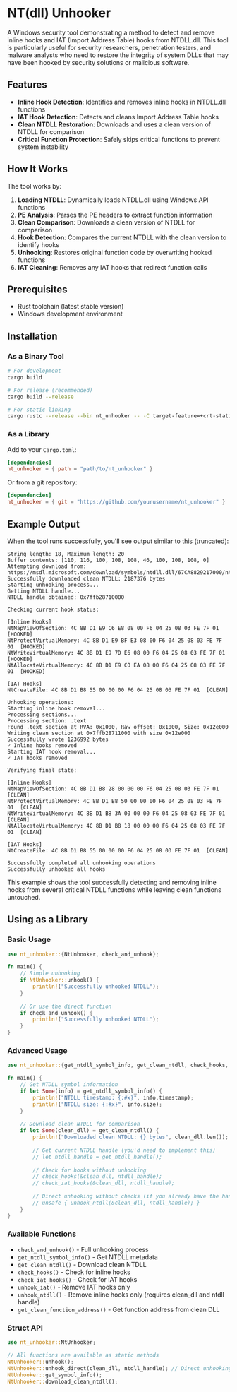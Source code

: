 # NT(dll) Unhooker

A Windows security tool demonstrating a method to detect and remove inline hooks and IAT (Import Address Table) hooks from NTDLL.dll. This tool is particularly useful for security researchers, penetration testers, and malware analysts who need to restore the integrity of system DLLs that may have been hooked by security solutions or malicious software.

## Features

- **Inline Hook Detection**: Identifies and removes inline hooks in NTDLL.dll functions
- **IAT Hook Detection**: Detects and cleans Import Address Table hooks
- **Clean NTDLL Restoration**: Downloads and uses a clean version of NTDLL for comparison
- **Critical Function Protection**: Safely skips critical functions to prevent system instability

## How It Works

The tool works by:

1. **Loading NTDLL**: Dynamically loads NTDLL.dll using Windows API functions
2. **PE Analysis**: Parses the PE headers to extract function information
3. **Clean Comparison**: Downloads a clean version of NTDLL for comparison
4. **Hook Detection**: Compares the current NTDLL with the clean version to identify hooks
5. **Unhooking**: Restores original function code by overwriting hooked functions
6. **IAT Cleaning**: Removes any IAT hooks that redirect function calls

## Prerequisites

- Rust toolchain (latest stable version)
- Windows development environment

## Installation

### As a Binary Tool

```bash
# For development
cargo build

# For release (recommended)
cargo build --release

# For static linking
cargo rustc --release --bin nt_unhooker -- -C target-feature=+crt-static
```

### As a Library

Add to your `Cargo.toml`:

```toml
[dependencies]
nt_unhooker = { path = "path/to/nt_unhooker" }
```

Or from a git repository:

```toml
[dependencies]
nt_unhooker = { git = "https://github.com/yourusername/nt_unhooker" }
```

## Example Output

When the tool runs successfully, you'll see output similar to this (truncated):

```
String length: 18, Maximum length: 20
Buffer contents: [110, 116, 100, 108, 108, 46, 100, 108, 108, 0]
Attempting download from: https://msdl.microsoft.com/download/symbols/ntdll.dll/67CA8829217000/ntdll.dll
Successfully downloaded clean NTDLL: 2187376 bytes
Starting unhooking process...
Getting NTDLL handle...
NTDLL handle obtained: 0x7ffb28710000

Checking current hook status:

[Inline Hooks]
NtMapViewOfSection: 4C 8B D1 E9 C6 E8 08 00 F6 04 25 08 03 FE 7F 01  [HOOKED]
NtProtectVirtualMemory: 4C 8B D1 E9 BF E3 08 00 F6 04 25 08 03 FE 7F 01  [HOOKED]
NtWriteVirtualMemory: 4C 8B D1 E9 7D E6 08 00 F6 04 25 08 03 FE 7F 01  [HOOKED]
NtAllocateVirtualMemory: 4C 8B D1 E9 C0 EA 08 00 F6 04 25 08 03 FE 7F 01  [HOOKED]

[IAT Hooks]
NtCreateFile: 4C 8B D1 B8 55 00 00 00 F6 04 25 08 03 FE 7F 01  [CLEAN]

Unhooking operations:
Starting inline hook removal...
Processing sections...
Processing section: .text
Found .text section at RVA: 0x1000, Raw offset: 0x1000, Size: 0x12e000
Writing clean section at 0x7ffb28711000 with size 0x12e000
Successfully wrote 1236992 bytes
✓ Inline hooks removed
Starting IAT hook removal...
✓ IAT hooks removed

Verifying final state:

[Inline Hooks]
NtMapViewOfSection: 4C 8B D1 B8 28 00 00 00 F6 04 25 08 03 FE 7F 01  [CLEAN]
NtProtectVirtualMemory: 4C 8B D1 B8 50 00 00 00 F6 04 25 08 03 FE 7F 01  [CLEAN]
NtWriteVirtualMemory: 4C 8B D1 B8 3A 00 00 00 F6 04 25 08 03 FE 7F 01  [CLEAN]
NtAllocateVirtualMemory: 4C 8B D1 B8 18 00 00 00 F6 04 25 08 03 FE 7F 01  [CLEAN]

[IAT Hooks]
NtCreateFile: 4C 8B D1 B8 55 00 00 00 F6 04 25 08 03 FE 7F 01  [CLEAN]

Successfully completed all unhooking operations
Successfully unhooked all hooks
```

This example shows the tool successfully detecting and removing inline hooks from several critical NTDLL functions while leaving clean functions untouched.

## Using as a Library

### Basic Usage

```rust
use nt_unhooker::{NtUnhooker, check_and_unhook};

fn main() {
    // Simple unhooking
    if NtUnhooker::unhook() {
        println!("Successfully unhooked NTDLL");
    }
    
    // Or use the direct function
    if check_and_unhook() {
        println!("Successfully unhooked NTDLL");
    }
}
```

### Advanced Usage

```rust
use nt_unhooker::{get_ntdll_symbol_info, get_clean_ntdll, check_hooks, check_iat_hooks, unhook_ntdll};

fn main() {
    // Get NTDLL symbol information
    if let Some(info) = get_ntdll_symbol_info() {
        println!("NTDLL timestamp: {:#x}", info.timestamp);
        println!("NTDLL size: {:#x}", info.size);
    }
    
    // Download clean NTDLL for comparison
    if let Some(clean_dll) = get_clean_ntdll() {
        println!("Downloaded clean NTDLL: {} bytes", clean_dll.len());
        
        // Get current NTDLL handle (you'd need to implement this)
        // let ntdll_handle = get_ntdll_handle();
        
        // Check for hooks without unhooking
        // check_hooks(&clean_dll, ntdll_handle);
        // check_iat_hooks(&clean_dll, ntdll_handle);
        
        // Direct unhooking without checks (if you already have the handles)
        // unsafe { unhook_ntdll(&clean_dll, ntdll_handle); }
    }
}
```

### Available Functions

- `check_and_unhook()` - Full unhooking process
- `get_ntdll_symbol_info()` - Get NTDLL metadata
- `get_clean_ntdll()` - Download clean NTDLL
- `check_hooks()` - Check for inline hooks
- `check_iat_hooks()` - Check for IAT hooks
- `unhook_iat()` - Remove IAT hooks only
- `unhook_ntdll()` - Remove inline hooks only (requires clean_dll and ntdll handle)
- `get_clean_function_address()` - Get function address from clean DLL

### Struct API

```rust
use nt_unhooker::NtUnhooker;

// All functions are available as static methods
NtUnhooker::unhook();
NtUnhooker::unhook_direct(clean_dll, ntdll_handle); // Direct unhooking without checks
NtUnhooker::get_symbol_info();
NtUnhooker::download_clean_ntdll();
```
